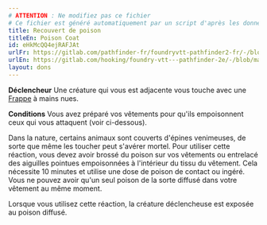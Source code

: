 ```yaml
---
# ATTENTION : Ne modifiez pas ce fichier
# Ce fichier est généré automatiquement par un script d'après les données du module Foundry VTT officiel et de sa traduction
title: Recouvert de poison
titleEn: Poison Coat
id: eHkMcQQ4ejRAFJAt
urlFr: https://gitlab.com/pathfinder-fr/foundryvtt-pathfinder2-fr/-/blob/master/data/feats/eHkMcQQ4ejRAFJAt.htm
urlEn: https://gitlab.com/hooking/foundry-vtt---pathfinder-2e/-/blob/master/packs/data/feats.db/poison-coat.json
layout: dons
---
```

**Déclencheur** Une créature qui vous est adjacente vous touche avec une [Frappe](../actions/frapper.html) à mains nues.

**Conditions** Vous avez préparé vos vêtements pour qu'ils empoisonnent ceux qui vous attaquent (voir ci-dessous).

Dans la nature, certains animaux sont couverts d'épines venimeuses, de sorte que même les toucher peut s'avérer mortel. Pour utiliser cette réaction, vous devez avoir brossé du poison sur vos vêtements ou entrelacé des aiguilles pointues empoisonnées à l'intérieur du tissu du vêtement. Cela nécessite 10 minutes et utilise une dose de poison de contact ou ingéré. Vous ne pouvez avoir qu'un seul poison de la sorte diffusé dans votre vêtement au même moment.

Lorsque vous utilisez cette réaction, la créature déclencheuse est exposée au poison diffusé.
